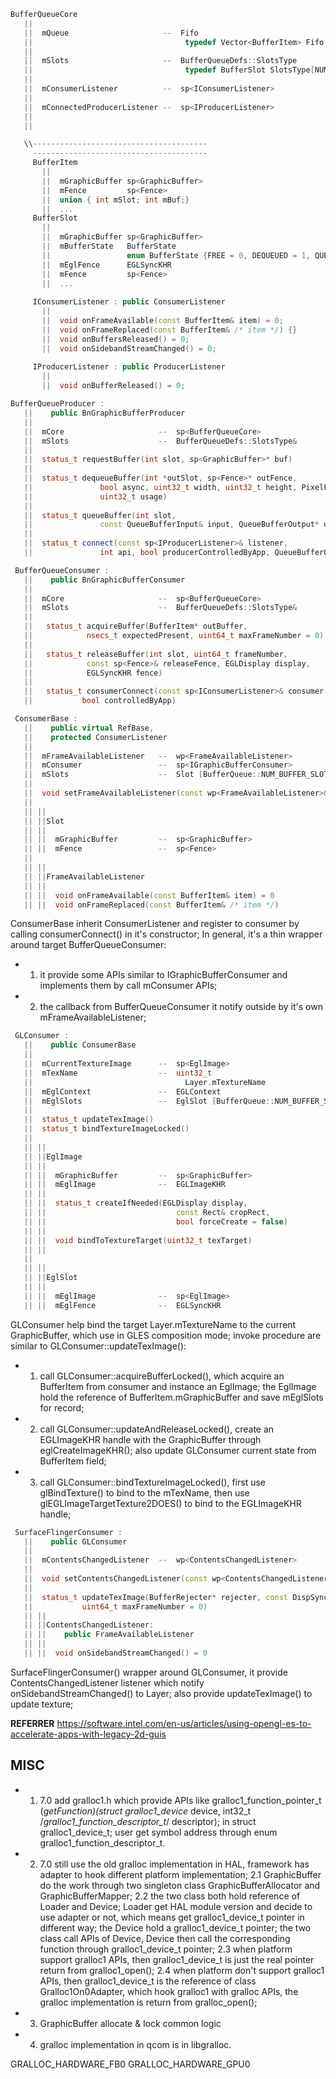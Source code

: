 ```c++
BufferQueueCore 
   ||
   ||  mQueue                     --  Fifo
   ||                                  typedef Vector<BufferItem> Fifo
   ||
   ||  mSlots                     --  BufferQueueDefs::SlotsType 
   ||                                  typedef BufferSlot SlotsType[NUM_BUFFER_SLOTS]
   ||
   ||  mConsumerListener          --  sp<IConsumerListener> 
   ||
   ||  mConnectedProducerListener --  sp<IProducerListener> 
   ||
   ||

   \\---------------------------------------
     ---------------------------------------
     BufferItem 
       ||
       ||  mGraphicBuffer sp<GraphicBuffer> 
       ||  mFence         sp<Fence> 
       ||  union { int mSlot; int mBuf;}
       ||  ...
     BufferSlot 
       ||
       ||  mGraphicBuffer sp<GraphicBuffer> 
       ||  mBufferState   BufferState 
       ||                 enum BufferState {FREE = 0, DEQUEUED = 1, QUEUED = 2, ACQUIRED = 3}
       ||  mEglFence      EGLSyncKHR 
       ||  mFence         sp<Fence> 
       ||  ...
    
     IConsumerListener : public ConsumerListener   
       ||
       ||  void onFrameAvailable(const BufferItem& item) = 0;
       ||  void onFrameReplaced(const BufferItem& /* item */) {}
       ||  void onBuffersReleased() = 0;
       ||  void onSidebandStreamChanged() = 0;
    
     IProducerListener : public ProducerListener
       ||
       ||  void onBufferReleased() = 0;

```

```c++
BufferQueueProducer :
   ||    public BnGraphicBufferProducer
   ||
   ||  mCore                     --  sp<BufferQueueCore> 
   ||  mSlots                    --  BufferQueueDefs::SlotsType& 
   ||
   ||  status_t requestBuffer(int slot, sp<GraphicBuffer>* buf)
   ||
   ||  status_t dequeueBuffer(int *outSlot, sp<Fence>* outFence,
   ||               bool async, uint32_t width, uint32_t height, PixelFormat format,
   ||               uint32_t usage)
   ||
   ||  status_t queueBuffer(int slot,
   ||               const QueueBufferInput& input, QueueBufferOutput* output)
   ||
   ||  status_t connect(const sp<IProducerListener>& listener,
   ||               int api, bool producerControlledByApp, QueueBufferOutput* output)
```


```c++
 BufferQueueConsumer :
   ||    public BnGraphicBufferConsumer
   ||
   ||  mCore                     --  sp<BufferQueueCore> 
   ||  mSlots                    --  BufferQueueDefs::SlotsType& 
   ||
   ||   status_t acquireBuffer(BufferItem* outBuffer,
   ||            nsecs_t expectedPresent, uint64_t maxFrameNumber = 0)
   ||
   ||   status_t releaseBuffer(int slot, uint64_t frameNumber,
   ||            const sp<Fence>& releaseFence, EGLDisplay display,
   ||            EGLSyncKHR fence)
   ||
   ||   status_t consumerConnect(const sp<IConsumerListener>& consumer,
   ||           bool controlledByApp)
```

```c++
 ConsumerBase :
   ||    public virtual RefBase,
   ||    protected ConsumerListener 
   ||
   ||  mFrameAvailableListener   --  wp<FrameAvailableListener> 
   ||  mConsumer                 --  sp<IGraphicBufferConsumer> 
   ||  mSlots                    --  Slot [BufferQueue::NUM_BUFFER_SLOTS]
   ||
   ||  void setFrameAvailableListener(const wp<FrameAvailableListener>& listener)
   ||
   || || 
   || ||Slot  
   || || 
   || ||  mGraphicBuffer         --  sp<GraphicBuffer> 
   || ||  mFence                 --  sp<Fence> 
   ||
   || || 
   || ||FrameAvailableListener 
   || ||
   || ||  void onFrameAvailable(const BufferItem& item) = 0 
   || ||  void onFrameReplaced(const BufferItem& /* item */) 
```
  ConsumerBase inherit ConsumerListener and register to consumer by calling consumerConnect() in 
  it's constructor; In general, it's a thin wrapper around target BufferQueueConsumer:
- 1. it provide some APIs similar to IGraphicBufferConsumer and implements them by call mConsumer
         APIs;
- 2. the callback from BufferQueueConsumer it notify outside by it's own mFrameAvailableListener;


```c++
 GLConsumer :
   ||    public ConsumerBase
   ||
   ||  mCurrentTextureImage      --  sp<EglImage> 
   ||  mTexName                  --  uint32_t 
   ||                                  Layer.mTextureName
   ||  mEglContext               --  EGLContext 
   ||  mEglSlots                 --  EglSlot [BufferQueue::NUM_BUFFER_SLOTS]
   ||
   ||  status_t updateTexImage()
   ||  status_t bindTextureImageLocked()
   ||
   || ||
   || ||EglImage 
   || ||
   || ||  mGraphicBuffer         --  sp<GraphicBuffer> 
   || ||  mEglImage              --  EGLImageKHR 
   || ||
   || ||  status_t createIfNeeded(EGLDisplay display,
   || ||                             const Rect& cropRect,
   || ||                             bool forceCreate = false)
   || ||
   || ||  void bindToTextureTarget(uint32_t texTarget)
   || ||
   ||
   || ||
   || ||EglSlot 
   || ||
   || ||  mEglImage              --  sp<EglImage> 
   || ||  mEglFence              --  EGLSyncKHR 
```

  GLConsumer help bind the target Layer.mTextureName to the current GraphicBuffer, which use in
  GLES composition mode; invoke procedure are similar to GLConsumer::updateTexImage():
- 1. call GLConsumer::acquireBufferLocked(), which acquire an BufferItem from consumer and instance
     an EglImage; the EglImage hold the reference of BufferItem.mGraphicBuffer and save mEglSlots
     for record;
- 2. call GLConsumer::updateAndReleaseLocked(), create an EGLImageKHR handle with the GraphicBuffer
     through eglCreateImageKHR(); also update GLConsumer current state from BufferItem field;
- 3. call GLConsumer::bindTextureImageLocked(), first use glBindTexture() to bind to the mTexName,
     then use glEGLImageTargetTexture2DOES() to bind to the EGLImageKHR handle; 

```c++
 SurfaceFlingerConsumer :
   ||    public GLConsumer
   ||
   ||  mContentsChangedListener  --  wp<ContentsChangedListener> 
   ||
   ||  void setContentsChangedListener(const wp<ContentsChangedListener>& listener)
   ||
   ||  status_t updateTexImage(BufferRejecter* rejecter, const DispSync& dispSync,
   ||           uint64_t maxFrameNumber = 0)
   || ||
   || ||ContentsChangedListener:
   || ||    public FrameAvailableListener
   || ||
   || ||  void onSidebandStreamChanged() = 0
```

  SurfaceFlingerConsumer() wrapper around GLConsumer, it provide ContentsChangedListener listener
  which notify onSidebandStreamChanged() to Layer; also provide updateTexImage() to update texture;

 **REFERRER**
   https://software.intel.com/en-us/articles/using-opengl-es-to-accelerate-apps-with-legacy-2d-guis

## MISC
- 1. 7.0 add gralloc1.h which provide APIs like 
     gralloc1_function_pointer_t (*getFunction)(struct gralloc1_device* device,
             int32_t /*gralloc1_function_descriptor_t*/ descriptor);
   in struct gralloc1_device_t; user get symbol address through enum gralloc1_function_descriptor_t.

- 2. 7.0 still use the old gralloc implementation in HAL, framework has adapter to hook different 
   platform implementation;
   2.1 GraphicBuffer do the work through two singleton class GraphicBufferAllocator and
       GraphicBufferMapper;
   2.2 the two class both hold reference of Loader and Device; Loader get HAL module version and 
       decide to use adapter or not, which means get gralloc1_device_t pointer in different way;
       the Device hold a gralloc1_device_t pointer; the two class call APIs of Device, Device then 
       call the corresponding function through gralloc1_device_t pointer;
   2.3 when platform support gralloc1 APIs, then gralloc1_device_t is just the real pointer return 
       from gralloc1_open();
   2.4 when platform don't support gralloc1 APIs, then gralloc1_device_t is the reference of class 
       Gralloc1On0Adapter, which hook gralloc1 with gralloc APIs, the gralloc implementation is 
       return from gralloc_open();


- 3. GraphicBuffer allocate & lock common logic
   
- 4. gralloc implementation in qcom is in libgralloc.

GRALLOC_HARDWARE_FB0
GRALLOC_HARDWARE_GPU0
